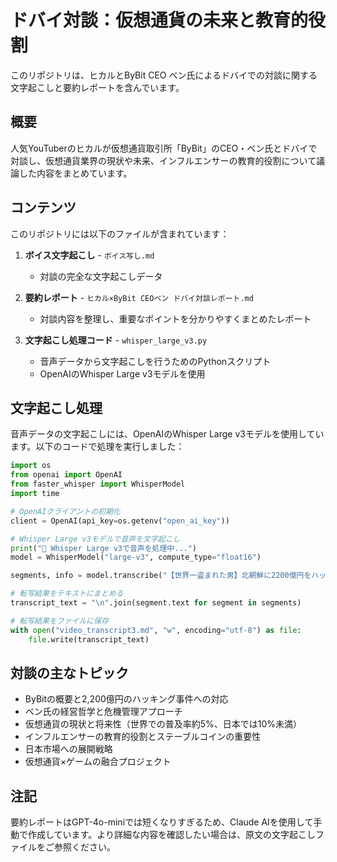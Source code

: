 # ドバイ対談：仮想通貨の未来と教育的役割

このリポジトリは、ヒカルとByBit CEO ベン氏によるドバイでの対談に関する文字起こしと要約レポートを含んでいます。

## 概要

人気YouTuberのヒカルが仮想通貨取引所「ByBit」のCEO・ベン氏とドバイで対談し、仮想通貨業界の現状や未来、インフルエンサーの教育的役割について議論した内容をまとめています。

## コンテンツ

このリポジトリには以下のファイルが含まれています：

1. **ボイス文字起こし** - `ボイス写し.md`
   - 対談の完全な文字起こしデータ

2. **要約レポート** - `ヒカル×ByBit CEOベン ドバイ対談レポート.md`
   - 対談内容を整理し、重要なポイントを分かりやすくまとめたレポート

3. **文字起こし処理コード** - `whisper_large_v3.py`
   - 音声データから文字起こしを行うためのPythonスクリプト
   - OpenAIのWhisper Large v3モデルを使用

## 文字起こし処理

音声データの文字起こしには、OpenAIのWhisper Large v3モデルを使用しています。以下のコードで処理を実行しました：

```python
import os
from openai import OpenAI
from faster_whisper import WhisperModel
import time

# OpenAIクライアントの初期化
client = OpenAI(api_key=os.getenv("open_ai_key"))

# Whisper Large v3モデルで音声を文字起こし
print("🔄 Whisper Large v3で音声を処理中...")
model = WhisperModel("large-v3", compute_type="float16")

segments, info = model.transcribe("【世界一盗まれた男】北朝鮮に2200億円をハッキングされた大富豪に独占インタビューしてきました.mp3", beam_size=5)

# 転写結果をテキストにまとめる
transcript_text = "\n".join(segment.text for segment in segments)

# 転写結果をファイルに保存
with open("video_transcript3.md", "w", encoding="utf-8") as file:
    file.write(transcript_text)
```

## 対談の主なトピック

- ByBitの概要と2,200億円のハッキング事件への対応
- ベン氏の経営哲学と危機管理アプローチ
- 仮想通貨の現状と将来性（世界での普及率約5%、日本では10%未満）
- インフルエンサーの教育的役割とステーブルコインの重要性
- 日本市場への展開戦略
- 仮想通貨×ゲームの融合プロジェクト

## 注記

要約レポートはGPT-4o-miniでは短くなりすぎるため、Claude AIを使用して手動で作成しています。より詳細な内容を確認したい場合は、原文の文字起こしファイルをご参照ください。
